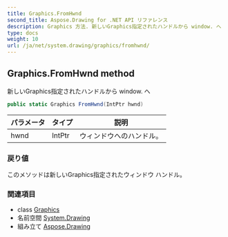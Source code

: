 ```yaml
---
title: Graphics.FromHwnd
second_title: Aspose.Drawing for .NET API リファレンス
description: Graphics 方法. 新しいGraphics指定されたハンドルから window. へ
type: docs
weight: 10
url: /ja/net/system.drawing/graphics/fromhwnd/
---
```

## Graphics.FromHwnd method

新しいGraphics指定されたハンドルから window. へ

```csharp
public static Graphics FromHwnd(IntPtr hwnd)
```

| パラメータ | タイプ | 説明 |
| --- | --- | --- |
| hwnd | IntPtr | ウィンドウへのハンドル。 |

### 戻り値

このメソッドは新しいGraphics指定されたウィンドウ ハンドル。

### 関連項目

* class [Graphics](../)
* 名前空間 [System.Drawing](../../graphics/)
* 組み立て [Aspose.Drawing](../../../)


